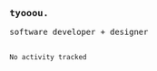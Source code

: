 <samp>
   <h3>tyooou.</h3>
   software developer + designer
   <br/><br/>
  <!--START_SECTION:waka-->

```txt
No activity tracked
```

<!--END_SECTION:waka-->
</samp>
